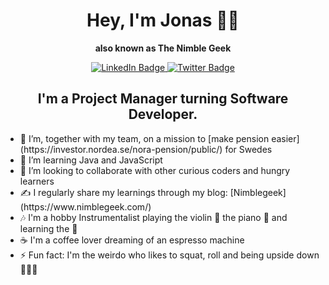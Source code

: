 
<h1 align="center">Hey, I'm Jonas 👋🏽 </h1>

<p align="center" style=> 
  <b>also known as The Nimble Geek </b>
</p>

<div align= "center" id="badges">
  <a href="https://www.linkedin.com/in/jonas-achouri-sihl%C3%A9n-bb5b2a33/">
  <img src="https://img.shields.io/badge/LinkedIn-blue?style=for-the-badge&logo=linkedin&logoColor=white" alt="LinkedIn Badge"/>
  </a>
  <a href="https://twitter.com/nimblegeek">
  <img src="https://img.shields.io/badge/Twitter-blue?style=for-the-badge&logo=twitter&logoColor=white" alt="Twitter Badge"/>
  </a>
</div>

<h2 align="center"> I'm a Project Manager turning Software Developer. </h2>
  
<div text-align="left">
  <ul display="inline-block">
    <li> 🔭 I’m, together with my team, on a mission to [make pension easier](https://investor.nordea.se/nora-pension/public/) for Swedes</li>
    <li> 🌱 I’m learning Java and JavaScript </li>
    <li> 👯 I’m looking to collaborate with other curious coders and hungry learners </li>
    <li> ✍️  I regularly share my learnings through my blog: [Nimblegeek](https://www.nimblegeek.com/) </li>
    <li> 🎶 I'm a hobby Instrumentalist playing the violin 🎻  the piano 🎹  and learning the 🎸 </li>
    <li> ☕️  I'm a coffee lover dreaming of an espresso machine  </li>
    <li> ⚡  Fun fact: I'm the weirdo who likes to squat, roll and being upside down 🤸🏽‍♂️ </li>
  </ul>
</div>

